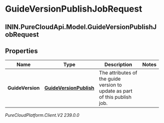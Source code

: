 # GuideVersionPublishJobRequest

## ININ.PureCloudApi.Model.GuideVersionPublishJobRequest

## Properties

|Name | Type | Description | Notes|
|------------ | ------------- | ------------- | -------------|
| **GuideVersion** | [**GuideVersionPublish**](GuideVersionPublish) | The attributes of the guide version to update as part of this publish job. | |



_PureCloudPlatform.Client.V2 239.0.0_
